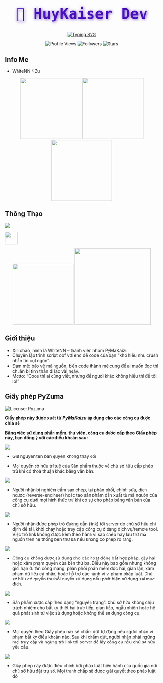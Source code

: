 <h1 align="center" style="color:#4A12BA; font-size: 3rem; font-family: 'JetBrains Mono', monospace; text-shadow: 2px 2px 10px rgba(74,18,186,0.7);">🚀 HuyKaiser Dev</h1>
<p align="center">
    <a href="https://github.com/hksvn">
        <img src="https://readme-typing-svg.herokuapp.com?font=JetBrains+Mono&weight=700&pause=1000&color=4A12BA&center=true&vCenter=true&width=650&lines=Full-Stack+Developer;Open-Source+Enthusiast;Building+cool+stuff+with+code" alt="Typing SVG" />
    </a>
</p>

<p align="center">
  <img src="https://komarev.com/ghpvc/?username=hksvn&color=blueviolet&style=for-the-badge" alt="Profile Views"/>
  <img src="https://img.shields.io/github/followers/hksvn?color=4a12ba&style=for-the-badge&logo=github&label=Followers" alt="Followers"/>
  <img src="https://img.shields.io/github/stars/hksvn?color=f429ff&style=for-the-badge&logo=github&label=Stars" alt="Stars"/>
</p>

## Info Me 
 - WhiteNN ᕁ Zu

<p align="center">
  <img src="https://media0.giphy.com/media/78XCFBGOlS6keY1Bil/giphy.gif" width="200"/>
  <img src="https://media.giphy.com/media/v1.Y2lkPWVjZjA1ZTQ3OTlycHZ5OXh1c2hmZm1zcXVocDQzMHg3am9tYWZpaWhtOXAwandxZyZlcD12MV9naWZzX3JlbGF0ZWQmY3Q9Zw/jBOOXxSJfG8kqMxT11/giphy.gif" width="200"/>
  <img src="https://media.giphy.com/media/v1.Y2lkPWVjZjA1ZTQ3OTlycHZ5OXh1c2hmZm1zcXVocDQzMHg3am9tYWZpaWhtOXAwandxZyZlcD12MV9naWZzX3JlbGF0ZWQmY3Q9Zw/OLPQ6z2hlHmwFc4Hso/giphy.gif" width="200"/>
</p>



## Thông Thạo

![](https://img.shields.io/badge/-Python-3776AB?logo=python&logoColor=cyan)

<p align="left">
  <img src="https://cdn.jsdelivr.net/gh/devicons/devicon/icons/python/python-original.svg" width="40"/>
</p>
<p align="center">
 <img src="https://media.giphy.com/media/v1.Y2lkPWVjZjA1ZTQ3OTlycHZ5OXh1c2hmZm1zcXVocDQzMHg3am9tYWZpaWhtOXAwandxZyZlcD12MV9naWZzX3JlbGF0ZWQmY3Q9Zw/MD0svLSDeudszrNrp0/giphy.gif" width="200"/>
 <img src="https://media.giphy.com/media/v1.Y2lkPWVjZjA1ZTQ3OTlycHZ5OXh1c2hmZm1zcXVocDQzMHg3am9tYWZpaWhtOXAwandxZyZlcD12MV9naWZzX3JlbGF0ZWQmY3Q9Zw/nEFaVNgFGGRQdWbmRq/giphy.gif" width="250"/>
</p>

## Giới thiệu
 - Xin chào, mình là WhiteNN – thành viên nhóm PyMaKaizu.
 - Chuyên lập trình script obf với enc để code của bạn “khó hiểu như crush nhắn tin cụt ngủn”.
 - Đam mê: bảo vệ mã nguồn, biến code thành mê cung để ai muốn đọc thì chuẩn bị tinh thần đi lạc vài ngày.
 - Motto: “Code thì ai cũng viết, nhưng để người khác không hiểu thì để tôi lo!”


## Giấy phép PyZuma

![License: Pyzuma](https://img.shields.io/badge/License-Pyzuma-ff1493?style=for-the-badge&labelColor=d3d3d3)

**Giấy phép này được xuất từ *PyMaKaizu* áp dụng cho các công cụ được chia sẻ**

**Bằng việc sử dụng phần mềm, thư viện, công cụ được cấp theo Giấy phép này, bạn đồng ý với các điều khoản sau:**

![](https://img.shields.io/badge/Quyền_Sở_Hữu-0000ff)

 - Giữ nguyên tên bản quyền không thay đổi

 - Mọi quyền sở hữu trí tuệ của Sản phẩm thuộc về chủ sở hữu cấp phép trừ khi có thoả thuận khác bằng văn bản.

![](https://img.shields.io/badge/Cấm_sao_chép_và_chỉnh_sửa-0000ff)

 - Người nhận bị nghiêm cấm sao chép, tái phân phối, chỉnh sửa, dịch ngược (reverse-engineer) hoặc tạo sản phẩm dẫn xuất từ mã nguồn của công cụ dưới mọi hình thức trừ khi có sự cho phép bằng văn bản của chủ sở hữu.

![](https://img.shields.io/badge/Cho_phép_requests_tới_link-0000ff)

 - Người nhận được phép trỏ đường dẫn (link) tới server do chủ sở hữu chỉ định để tải, khởi chạy hoặc truy cập công cụ ở dạng dịch vụ/remote tool. Việc trỏ link không được kèm theo hành vi sao chép hay lưu trữ mã nguồn trên hệ thống bên thứ ba nếu không có phép rõ ràng.

![](https://img.shields.io/badge/Cấm_sử_dung_sai_trái-0000ff)

 - Công cụ không được sử dụng cho các hoạt động bất hợp pháp, gây hại hoặc xâm phạm quyền của bên thứ ba. Điều này bao gồm nhưng không giới hạn ở: tấn công mạng, phân phối phần mềm độc hại, gian lận, xâm phạm dữ liệu cá nhân, hoặc hỗ trợ các hành vi vi phạm pháp luật. Chủ sở hữu có quyền thu hồi quyền sử dụng nếu phát hiện sử dụng sai mục đích.

![](https://img.shields.io/badge/Miễn_trừ_và_giới_hạn_trách_nhiệm-0000ff)

 - Sản phẩm được cấp theo dạng “nguyên trạng”. Chủ sở hữu không chịu trách nhiệm cho bất kỳ thiệt hại trực tiếp, gián tiếp, ngẫu nhiên hoặc hệ quả phát sinh từ việc sử dụng hoặc không thể sử dụng công cụ.

![](https://img.shields.io/badge/Chấm_dứt-0000ff)

 - Mọi quyền theo Giấy phép này sẽ chấm dứt tự động nếu người nhận vi phạm bất kỳ điều khoản nào. Sau khi chấm dứt, người nhận phải ngừng mọi truy cập và ngừng trỏ link tới server để lấy công cụ nếu chủ sở hữu yêu cầu.

![](https://img.shields.io/badge/Luật_áp_dụng-0000ff)

 - Giấy phép này được điều chỉnh bởi pháp luật hiện hành của quốc gia nơi chủ sở hữu đặt trụ sở. Mọi tranh chấp sẽ được giải quyết theo pháp luật đó.
